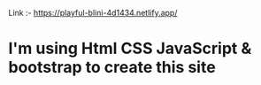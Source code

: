 Link :- https://playful-blini-4d1434.netlify.app/

# I'm using Html CSS JavaScript & bootstrap to create this site
